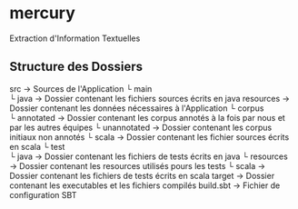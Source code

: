 # mercury
Extraction d'Information Textuelles

    
## Structure des Dossiers
src                             → Sources de l'Application
 └ main          
    └ java                      → Dossier contenant les fichiers sources écrits en java
    resources                   → Dossier contenant les données nécessaires à l'Application
     └ corpus                  
        └ annotated             → Dossier contenant les corpus annotés à la fois par nous et par les autres équipes 
        └ unannotated           → Dossier contenant les corpus initiaux non annotés 
    └ scala                     → Dossier contenant les fichier sources écrits en scala
 └ test                   
    └ java                      → Dossier contenant les fichiers de tests écrits en java
    └ resources                 → Dossier contenant les resources utilisés pours les tests
    └ scala                     → Dossier contenant les fichiers de tests écrits en scala
target                          → Dossier contenant les executables et les fichiers compilés
build.sbt                       → Fichier de configuration SBT